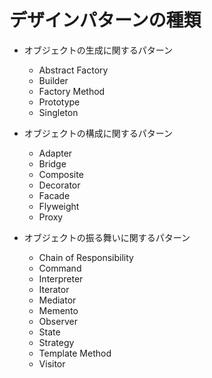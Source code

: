 # デザインパターンの種類

- オブジェクトの生成に関するパターン
  - Abstract Factory
  - Builder
  - Factory Method
  - Prototype
  - Singleton
  
- オブジェクトの構成に関するパターン
  - Adapter
  - Bridge
  - Composite
  - Decorator
  - Facade
  - Flyweight
  - Proxy

- オブジェクトの振る舞いに関するパターン
  - Chain of Responsibility
  - Command
  - Interpreter
  - Iterator
  - Mediator
  - Memento
  - Observer
  - State
  - Strategy
  - Template Method
  - Visitor

